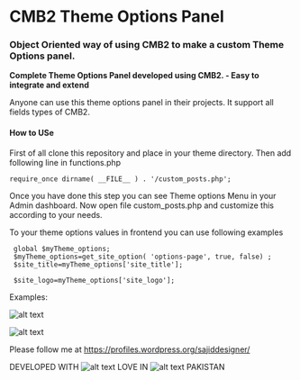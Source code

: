 # CMB2 Theme Options Panel
### Object Oriented way of using CMB2 to make a custom Theme Options panel.

**Complete Theme Options Panel developed using CMB2. - Easy to integrate and extend**

Anyone can use this theme options panel in their projects. It support all fields types of CMB2.

#### How to USe
First of all clone this repository and place in your theme directory.
Then add following line in functions.php 

    require_once dirname( __FILE__ ) . '/custom_posts.php'; 

Once you have done this step you can see Theme options Menu in your Admin dashboard. 
Now open file custom_posts.php and customize this according to your needs.

To your theme options values in frontend you can use following examples

     global $myTheme_options;
     $myTheme_options=get_site_option( 'options-page', true, false) ;
     $site_title=myTheme_options['site_title'];
     
     $site_logo=myTheme_options['site_logo'];
     
     

Examples:

![alt text](https://github.com/sajiddesigner/CMB2-Theme-Options-Panel/blob/master/cmb_to1.png "first Image")



![alt text](https://github.com/sajiddesigner/CMB2-Theme-Options-Panel/blob/master/cmb_to.png "2nd Image")


Please follow me at https://profiles.wordpress.org/sajiddesigner/

DEVELOPED WITH ![alt text](https://github.com/sajiddesigner/CMB2-Theme-Options-Panel/blob/master/heart.gif "Peace") LOVE IN ![alt text](https://github.com/sajiddesigner/CMB2-Theme-Options-Panel/blob/master/pakistan.png "Peace") PAKISTAN
